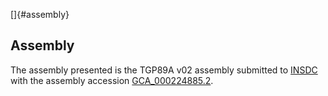 []{#assembly}

Assembly
--------

The assembly presented is the TGP89A v02 assembly submitted to
[INSDC](http://www.insdc.org) with the assembly accession
[GCA\_000224885.2](http://www.ebi.ac.uk/ena/data/view/GCA_000224885.2).
